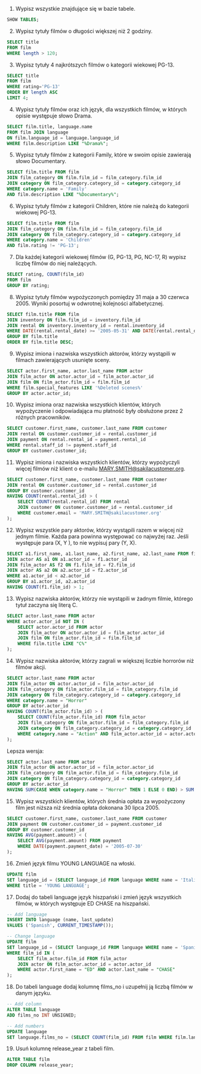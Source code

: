 1. Wypisz wszystkie znajdujące się w bazie tabele.

```sql
SHOW TABLES;
```

2. Wypisz tytuły filmów o długości większej niż 2 godziny.

```sql
SELECT title 
FROM film
WHERE length > 120;
```

3. Wypisz tytuły 4 najkrótszych filmów o kategorii wiekowej PG-13.

```sql
SELECT title
FROM film
WHERE rating='PG-13'
ORDER BY length ASC
LIMIT 4;
```

4. Wypisz tytuły filmów oraz ich język, dla wszystkich filmów, w których opisie występuje słowo Drama.

```sql
SELECT film.title, language.name
FROM film JOIN language 
ON film.language_id = language.language_id
WHERE film.description LIKE "%Drama%";
```

5. Wypisz tytuły filmów z kategorii Family, które w swoim opisie zawierają słowo Documentary.

```sql
SELECT film.title FROM film 
JOIN film_category ON film.film_id = film_category.film_id
JOIN category ON film_category.category_id = category.category_id
WHERE category.name = 'Family'
AND film.description LIKE "%Documentary%";
```

6. Wypisz tytuły filmów z kategorii Children, które nie należą do kategorii wiekowej PG-13.

```sql
SELECT film.title FROM film
JOIN film_category ON film.film_id = film_category.film_id
JOIN category ON film_category.category_id = category.category_id
WHERE category.name = 'Children'
AND film.rating != 'PG-13';

```

7. Dla każdej kategorii wiekowej filmów (G, PG-13, PG, NC-17, R) wypisz liczbę filmów do niej należących.

```sql
SELECT rating, COUNT(film_id)
FROM film
GROUP BY rating;
```

8. Wypisz tytuły filmów wypożyczonych pomiędzy 31 maja a 30 czerwca 2005. Wyniki posortuj w odwrotnej kolejności alfabetycznej.

```sql
SELECT film.title FROM film
JOIN inventory ON film.film_id = inventory.film_id
JOIN rental ON inventory.inventory_id = rental.inventory_id
WHERE DATE(rental.rental_date) >= '2005-05-31' AND DATE(rental.rental_date) <= '2005-06-30'
GROUP BY film.title
ORDER BY film.title DESC; 
```

9.  Wypisz imiona i nazwiska wszystkich aktorów, którzy wystąpili w filmach zawierających usunięte sceny.

```sql
SELECT actor.first_name, actor.last_name FROM actor
JOIN film_actor ON actor.actor_id = film_actor.actor_id
JOIN film ON film_actor.film_id = film.film_id
WHERE film.special_features LIKE '%Deleted scenes%'
GROUP BY actor.actor_id;
```

10. Wypisz imiona oraz nazwiska wszystkich klientów, których wypożyczenie i odpowiadająca mu płatność były obsłużone przez 2 różnych pracowników.

```sql
SELECT customer.first_name, customer.last_name FROM customer
JOIN rental ON customer.customer_id = rental.customer_id
JOIN payment ON rental.rental_id = payment.rental_id
WHERE rental.staff_id != payment.staff_id
GROUP BY customer.customer_id;
```

11. Wypisz imiona i nazwiska wszystkich klientów, którzy wypożyczyli więcej filmów niż klient o e-mailu MARY.SMITH@sakilacustomer.org.

```sql
SELECT customer.first_name, customer.last_name FROM customer
JOIN rental ON customer.customer_id = rental.customer_id
GROUP BY customer.customer_id
HAVING COUNT(rental.rental_id) > (
    SELECT COUNT(rental.rental_id) FROM rental
    JOIN customer ON customer.customer_id = rental.customer_id
    WHERE customer.email = 'MARY.SMITH@sakilacustomer.org'
);
```

12.  Wypisz wszystkie pary aktorów, którzy wystąpili razem w więcej niż jednym filmie. Każda para powinna występować co najwyżej raz. Jeśli występuje para (X, Y ), to nie wypisuj pary (Y, X).

```sql
SELECT a1.first_name, a1.last_name, a2.first_name, a2.last_name FROM film_actor AS f1
JOIN actor AS a1 ON a1.actor_id = f1.actor_id
JOIN film_actor AS f2 ON f1.film_id = f2.film_id
JOIN actor AS a2 ON a2.actor_id = f2.actor_id
WHERE a1.actor_id < a2.actor_id
GROUP BY a1.actor_id, a2.actor_id
HAVING COUNT(f1.film_id) > 1;
```

13. Wypisz nazwiska aktorów, którzy nie wystąpili w żadnym filmie, którego tytuł zaczyna się literą C.

```sql
SELECT actor.last_name FROM actor
WHERE actor.actor_id NOT IN (
    SELECT actor.actor_id FROM actor
    JOIN film_actor ON actor.actor_id = film_actor.actor_id
    JOIN film ON film_actor.film_id = film.film_id
    WHERE film.title LIKE "C%"
);
```

14. Wypisz nazwiska aktorów, którzy zagrali w większej liczbie horrorów niż filmów akcji.

```sql
SELECT actor.last_name FROM actor
JOIN film_actor ON actor.actor_id = film_actor.actor_id
JOIN film_category ON film_actor.film_id = film_category.film_id
JOIN category ON film_category.category_id = category.category_id
WHERE category.name = "Horror"
GROUP BY actor.actor_id
HAVING COUNT(film_actor.film_id) > (
    SELECT COUNT(film_actor.film_id) FROM film_actor
    JOIN film_category ON film_actor.film_id = film_category.film_id
    JOIN category ON film_category.category_id = category.category_id
    WHERE category.name = "Action" AND film_actor.actor_id = actor.actor_id
);
```
Lepsza wersja:
```sql
SELECT actor.last_name FROM actor
JOIN film_actor ON actor.actor_id = film_actor.actor_id
JOIN film_category ON film_actor.film_id = film_category.film_id
JOIN category ON film_category.category_id = category.category_id
GROUP BY actor.actor_id
HAVING SUM(CASE WHEN category.name = "Horror" THEN 1 ELSE 0 END) > SUM(CASE WHEN category.name = "Action" THEN 1 ELSE 0 END);
```

15. Wypisz wszystkich klientów, których średnia opłata za wypożyczony film jest niższa niż średnia opłata dokonana 30 lipca 2005.

```sql
SELECT customer.first_name, customer.last_name FROM customer
JOIN payment ON customer.customer_id = payment.customer_id
GROUP BY customer.customer_id
HAVING AVG(payment.amount) < (
    SELECT AVG(payment.amount) FROM payment
    WHERE DATE(payment.payment_date) = '2005-07-30'
);
```

16. Zmień język filmu YOUNG LANGUAGE na włoski.

```sql
UPDATE film 
SET language_id = (SELECT language_id FROM language WHERE name = 'Italian')
WHERE title = 'YOUNG LANGUAGE';
```

17. Dodaj do tabeli language język hiszpański i zmień język wszystkich filmów, w których występuje ED CHASE na hiszpański.

```sql
-- Add language
INSERT INTO language (name, last_update)
VALUES ('Spanish', CURRENT_TIMESTAMP());

-- Change language
UPDATE film
SET language_id = (SELECT language_id FROM language WHERE name = 'Spanish')
WHERE film_id IN (
    SELECT film_actor.film_id FROM film_actor
    JOIN actor ON film_actor.actor_id = actor.actor_id
    WHERE actor.first_name = "ED" AND actor.last_name = "CHASE"
);
```

18. Do tabeli language dodaj kolumnę films_no i uzupełnij ją liczbą filmów w danym języku.

```sql
-- Add column
ALTER TABLE language
ADD films_no INT UNSIGNED;

-- Add numbers
UPDATE language
SET language.films_no = (SELECT COUNT(film_id) FROM film WHERE film.language_id = language.language_id);
```

19. Usuń kolumnę release_year z tabeli film.

```sql
ALTER TABLE film
DROP COLUMN release_year;
```